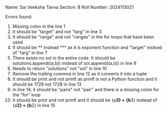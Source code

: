 Name: Sai Veeksha Tavva
Section: B
Roll Number: 2024113021

Errors found:
1. Missing colon in the line 1
2. It should be "target" and not "targ" in line 3
3. It should be "range" and not "ranges" in the for loops that have been used
4. It should be ** instead *** as it is exponent function and "target" instead of "targ" in line 7
5. There exists no sol in the entire code. It should be solutions.append((a,b)) instead of sol.append((a,b)) in line 8
6. Needs to return "solutions" not "sol" in line 10
7. Remove the trailing commna in line 12 as it converts it into a tuple
8. It should be print and not printf as printf is not a Python function and it should be 1729 not 1728 in line 13
9. In line 14, it should be "pairs" not "pair" and there is a missing colon for the "for" loop
10. It should be print and not printf and it should be {a**3} + {b**3} instead of {a**2} + {b**2} in line 15